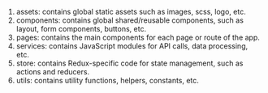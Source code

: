 1. assets: contains global static assets such as images, scss, logo, etc.
2. components: contains global shared/reusable components, such as layout, form components, buttons, etc.
3. pages: contains the main components for each page or route of the app.
4. services: contains JavaScript modules for API calls, data processing, etc.
5. store: contains Redux-specific code for state management, such as actions and reducers.
6. utils: contains utility functions, helpers, constants, etc.
